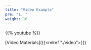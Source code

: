 ```yaml
---
title: "Video Example"
pre: "1. "
weight: 10
---
```


{{% youtube  %}}

[Video Materials]({{<relref "./video">}})